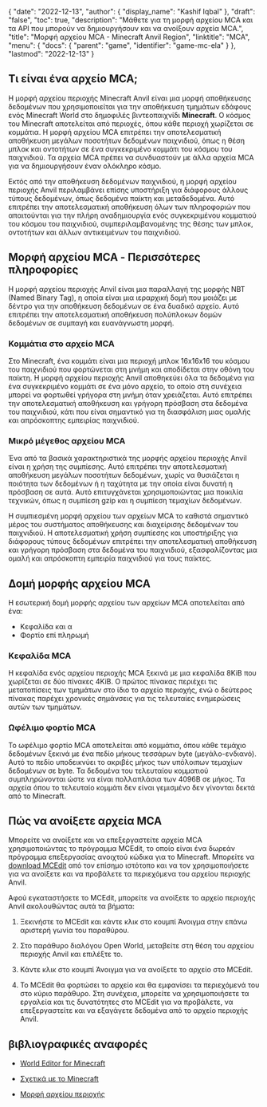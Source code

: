 {
  "date": "2022-12-13",
  "author": {
    "display_name": "Kashif Iqbal"
},
  "draft": "false",
  "toc": true,
  "description": "Μάθετε για τη μορφή αρχείου MCA και τα API που μπορούν να δημιουργήσουν και να ανοίξουν αρχεία MCA.",
  "title": "Μορφή αρχείου MCA - Minecraft Anvil Region",
  "linktitle": "MCA",
  "menu": {
    "docs": {
      "parent": "game",
      "identifier": "game-mc-ela"
}
},
  "lastmod": "2022-12-13"
}

## Τι είναι ένα αρχείο MCA;

Η μορφή αρχείου περιοχής Minecraft Anvil είναι μια μορφή αποθήκευσης δεδομένων που χρησιμοποιείται για την αποθήκευση τμημάτων εδάφους ενός Minecraft World στο δημοφιλές βιντεοπαιχνίδι **Minecraft**. Ο κόσμος του Minecraft αποτελείται από περιοχές, όπου κάθε περιοχή χωρίζεται σε κομμάτια. Η μορφή αρχείου MCA επιτρέπει την αποτελεσματική αποθήκευση μεγάλων ποσοτήτων δεδομένων παιχνιδιού, όπως η θέση μπλοκ και οντοτήτων σε ένα συγκεκριμένο κομμάτι του κόσμου του παιχνιδιού. Τα αρχεία MCA πρέπει να συνδυαστούν με άλλα αρχεία MCA για να δημιουργήσουν έναν ολόκληρο κόσμο.

Εκτός από την αποθήκευση δεδομένων παιχνιδιού, η μορφή αρχείου περιοχής Anvil περιλαμβάνει επίσης υποστήριξη για διάφορους άλλους τύπους δεδομένων, όπως δεδομένα παίκτη και μεταδεδομένα. Αυτό επιτρέπει την αποτελεσματική αποθήκευση όλων των πληροφοριών που απαιτούνται για την πλήρη αναδημιουργία ενός συγκεκριμένου κομματιού του κόσμου του παιχνιδιού, συμπεριλαμβανομένης της θέσης των μπλοκ, οντοτήτων και άλλων αντικειμένων του παιχνιδιού.

## Μορφή αρχείου MCA - Περισσότερες πληροφορίες

Η μορφή αρχείου περιοχής Anvil είναι μια παραλλαγή της μορφής NBT (Named Binary Tag), η οποία είναι μια ιεραρχική δομή που μοιάζει με δέντρο για την αποθήκευση δεδομένων σε ένα δυαδικό αρχείο. Αυτό επιτρέπει την αποτελεσματική αποθήκευση πολύπλοκων δομών δεδομένων σε συμπαγή και ευανάγνωστη μορφή.

### Κομμάτια στο αρχείο MCA

Στο Minecraft, ένα κομμάτι είναι μια περιοχή μπλοκ 16x16x16 του κόσμου του παιχνιδιού που φορτώνεται στη μνήμη και αποδίδεται στην οθόνη του παίκτη. Η μορφή αρχείου περιοχής Anvil αποθηκεύει όλα τα δεδομένα για ένα συγκεκριμένο κομμάτι σε ένα μόνο αρχείο, το οποίο στη συνέχεια μπορεί να φορτωθεί γρήγορα στη μνήμη όταν χρειάζεται. Αυτό επιτρέπει την αποτελεσματική αποθήκευση και γρήγορη πρόσβαση στα δεδομένα του παιχνιδιού, κάτι που είναι σημαντικό για τη διασφάλιση μιας ομαλής και απρόσκοπτης εμπειρίας παιχνιδιού.

### Μικρό μέγεθος αρχείου MCA

Ένα από τα βασικά χαρακτηριστικά της μορφής αρχείου περιοχής Anvil είναι η χρήση της συμπίεσης. Αυτό επιτρέπει την αποτελεσματική αποθήκευση μεγάλων ποσοτήτων δεδομένων, χωρίς να θυσιάζεται η ποιότητα των δεδομένων ή η ταχύτητα με την οποία είναι δυνατή η πρόσβαση σε αυτά. Αυτό επιτυγχάνεται χρησιμοποιώντας μια ποικιλία τεχνικών, όπως η συμπίεση gzip και η συμπίεση τεμαχίων δεδομένων.

Η συμπιεσμένη μορφή αρχείου των αρχείων MCA το καθιστά σημαντικό μέρος του συστήματος αποθήκευσης και διαχείρισης δεδομένων του παιχνιδιού. Η αποτελεσματική χρήση συμπίεσης και υποστήριξης για διάφορους τύπους δεδομένων επιτρέπει την αποτελεσματική αποθήκευση και γρήγορη πρόσβαση στα δεδομένα του παιχνιδιού, εξασφαλίζοντας μια ομαλή και απρόσκοπτη εμπειρία παιχνιδιού για τους παίκτες.

## Δομή μορφής αρχείου MCA

Η εσωτερική δομή μορφής αρχείου των αρχείων MCA αποτελείται από ένα:
 * Κεφαλίδα και α
 * Φορτίο επί πληρωμή

### Κεφαλίδα MCA

Η κεφαλίδα ενός αρχείου περιοχής MCA ξεκινά με μια κεφαλίδα 8KiB που χωρίζεται σε δύο πίνακες 4KiB. Ο πρώτος πίνακας περιέχει τις μετατοπίσεις των τμημάτων στο ίδιο το αρχείο περιοχής, ενώ ο δεύτερος πίνακας παρέχει χρονικές σημάνσεις για τις τελευταίες ενημερώσεις αυτών των τμημάτων.

### Ωφέλιμο φορτίο MCA

Το ωφέλιμο φορτίο MCA αποτελείται από κομμάτια, όπου κάθε τεμάχιο δεδομένων ξεκινά με ένα πεδίο μήκους τεσσάρων byte (μεγάλο-ενδιανό). Αυτό το πεδίο υποδεικνύει το ακριβές μήκος των υπόλοιπων τεμαχίων δεδομένων σε byte. Τα δεδομένα του τελευταίου κομματιού συμπληρώνονται ώστε να είναι πολλαπλάσια των 4096Β σε μήκος. Τα αρχεία όπου το τελευταίο κομμάτι δεν είναι γεμισμένο δεν γίνονται δεκτά από το Minecraft.

## Πώς να ανοίξετε αρχεία MCA

Μπορείτε να ανοίξετε και να επεξεργαστείτε αρχεία MCA χρησιμοποιώντας το πρόγραμμα MCEdit, το οποίο είναι ένα δωρεάν πρόγραμμα επεξεργασίας ανοιχτού κώδικα για το Minecraft. Μπορείτε να [download MCEdit](https://www.mcedit.net/) από τον επίσημο ιστότοπο και να τον χρησιμοποιήσετε για να ανοίξετε και να προβάλετε τα περιεχόμενα του αρχείου περιοχής Anvil.

Αφού εγκαταστήσετε το MCEdit, μπορείτε να ανοίξετε το αρχείο περιοχής Anvil ακολουθώντας αυτά τα βήματα:

 1. Ξεκινήστε το MCEdit και κάντε κλικ στο κουμπί Άνοιγμα στην επάνω αριστερή γωνία του παραθύρου.

 1. Στο παράθυρο διαλόγου Open World, μεταβείτε στη θέση του αρχείου περιοχής Anvil και επιλέξτε το.

 1. Κάντε κλικ στο κουμπί Άνοιγμα για να ανοίξετε το αρχείο στο MCEdit.

 1. Το MCEdit θα φορτώσει το αρχείο και θα εμφανίσει τα περιεχόμενά του στο κύριο παράθυρο. Στη συνέχεια, μπορείτε να χρησιμοποιήσετε τα εργαλεία και τις δυνατότητες στο MCEdit για να προβάλετε, να επεξεργαστείτε και να εξαγάγετε δεδομένα από το αρχείο περιοχής Anvil.

## βιβλιογραφικές αναφορές

* [World Editor for Minecraft](https://www.mcedit.net/)

* [Σχετικά με το Minecraft](https://www.minecraft.net/)

* [Μορφή αρχείου περιοχής](https://minecraft.fandom.com/wiki/Region_file_format)


